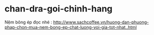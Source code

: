 chan-dra-goi-chinh-hang
=======================

Nệm bông ép đọc nhé :   http://www.sachcoffee.vn/huong-dan-phuong-phap-chon-mua-nem-bong-ep-chat-luong-voi-gia-tot-nhat..html
